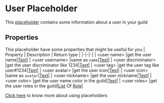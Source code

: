# User Placeholder
This [placeholder](../tutorials/placeholder.md) contains some information about a user in your guild

## Properties
This placeholder have some properties that might be useful for you
| Property      | Description | Return type |
|-|-|-|
| \<user name\> |get the user name|[Text](./text.md)|
| \<user username\> |same as `name`|[Text](./text.md)|
| \<user discriminator\> |get the user discriminator like 1234|[Text](./text.md)|
| \<user tag\> |get the user tag like user#1234|[Text](./text.md)|
| \<user avatar\> |get the user icon|[Text](./text.md)|
| \<user icon\> |same as `avatar`|[Text](./text.md)|
| \<user nickname\> |get the user nickname|[Text](./text.md)|
| \<user color\> |get the user name color in the guild|[Text](./text.md)|
| \<user roles\> |get the user roles in the guild|[List](./list.md) Of [Role](./role.md)|

[Click here](../tutorials/placeholder.md) to know more about using placeholders